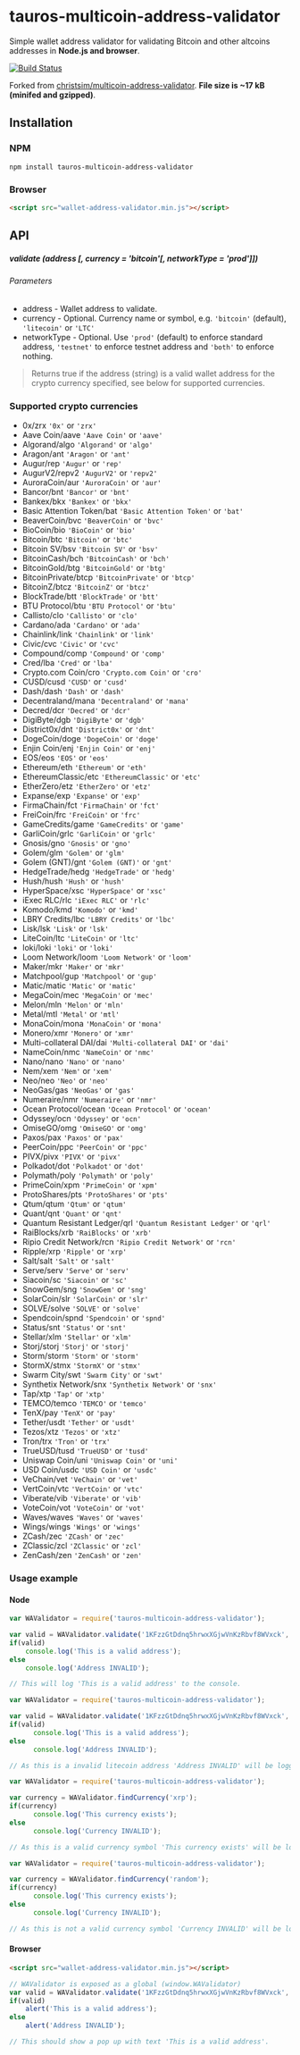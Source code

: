 # tauros-multicoin-address-validator
Simple wallet address validator for validating Bitcoin and other altcoins addresses in **Node.js and browser**.

[![Build Status](https://travis-ci.org/christsim/multicoin-address-validator.svg?branch=master)](https://travis-ci.org/christsim/multicoin-address-validator)

Forked from [christsim/multicoin-address-validator](https://github.com/christsim/multicoin-address-validator).
**File size is ~17 kB (minifed and gzipped)**.

## Installation

### NPM
```
npm install tauros-multicoin-address-validator
```

### Browser
```html
<script src="wallet-address-validator.min.js"></script>
```

## API

##### validate (address [, currency = 'bitcoin'[, networkType = 'prod']])

###### Parameters
* address - Wallet address to validate.
* currency - Optional. Currency name or symbol, e.g. `'bitcoin'` (default), `'litecoin'` or `'LTC'`
* networkType - Optional. Use `'prod'` (default) to enforce standard address, `'testnet'` to enforce testnet address and `'both'` to enforce nothing.

> Returns true if the address (string) is a valid wallet address for the crypto currency specified, see below for supported currencies.

### Supported crypto currencies

* 0x/zrx `'0x'` or `'zrx'`
* Aave Coin/aave `'Aave Coin'` or `'aave'`
* Algorand/algo `'Algorand'` or `'algo'`
* Aragon/ant `'Aragon'` or `'ant'`
* Augur/rep `'Augur'` or `'rep'`
* AugurV2/repv2 `'AugurV2'` or `'repv2'`
* AuroraCoin/aur `'AuroraCoin'` or `'aur'`
* Bancor/bnt `'Bancor'` or `'bnt'`
* Bankex/bkx `'Bankex'` or `'bkx'`
* Basic Attention Token/bat `'Basic Attention Token'` or `'bat'`
* BeaverCoin/bvc `'BeaverCoin'` or `'bvc'`
* BioCoin/bio `'BioCoin'` or `'bio'`
* Bitcoin/btc `'Bitcoin'` or `'btc'`
* Bitcoin SV/bsv `'Bitcoin SV'` or `'bsv'`
* BitcoinCash/bch `'BitcoinCash'` or `'bch'`
* BitcoinGold/btg `'BitcoinGold'` or `'btg'`
* BitcoinPrivate/btcp `'BitcoinPrivate'` or `'btcp'`
* BitcoinZ/btcz `'BitcoinZ'` or `'btcz'`
* BlockTrade/btt `'BlockTrade'` or `'btt'`
* BTU Protocol/btu `'BTU Protocol'` or `'btu'`
* Callisto/clo `'Callisto'` or `'clo'`
* Cardano/ada `'Cardano'` or `'ada'`
* Chainlink/link `'Chainlink'` or `'link'`
* Civic/cvc `'Civic'` or `'cvc'`
* Compound/comp `'Compound'` or `'comp'`
* Cred/lba `'Cred'` or `'lba'`
* Crypto.com Coin/cro `'Crypto.com Coin'` or `'cro'`
* CUSD/cusd `'CUSD'` or `'cusd'`
* Dash/dash `'Dash'` or `'dash'`
* Decentraland/mana `'Decentraland'` or `'mana'`
* Decred/dcr `'Decred'` or `'dcr'`
* DigiByte/dgb `'DigiByte'` or `'dgb'`
* District0x/dnt `'District0x'` or `'dnt'`
* DogeCoin/doge `'DogeCoin'` or `'doge'`
* Enjin Coin/enj `'Enjin Coin'` or `'enj'`
* EOS/eos `'EOS'` or `'eos'`
* Ethereum/eth `'Ethereum'` or `'eth'`
* EthereumClassic/etc `'EthereumClassic'` or `'etc'`
* EtherZero/etz `'EtherZero'` or `'etz'`
* Expanse/exp `'Expanse'` or `'exp'`
* FirmaChain/fct `'FirmaChain'` or `'fct'`
* FreiCoin/frc `'FreiCoin'` or `'frc'`
* GameCredits/game `'GameCredits'` or `'game'`
* GarliCoin/grlc `'GarliCoin'` or `'grlc'`
* Gnosis/gno `'Gnosis'` or `'gno'`
* Golem/glm `'Golem'` or `'glm'`
* Golem (GNT)/gnt `'Golem (GNT)'` or `'gnt'`
* HedgeTrade/hedg `'HedgeTrade'` or `'hedg'`
* Hush/hush `'Hush'` or `'hush'`
* HyperSpace/xsc `'HyperSpace'` or `'xsc'`
* iExec RLC/rlc `'iExec RLC'` or `'rlc'`
* Komodo/kmd `'Komodo'` or `'kmd'`
* LBRY Credits/lbc `'LBRY Credits'` or `'lbc'`
* Lisk/lsk `'Lisk'` or `'lsk'`
* LiteCoin/ltc `'LiteCoin'` or `'ltc'`
* loki/loki `'loki'` or `'loki'`
* Loom Network/loom `'Loom Network'` or `'loom'`
* Maker/mkr `'Maker'` or `'mkr'`
* Matchpool/gup `'Matchpool'` or `'gup'`
* Matic/matic `'Matic'` or `'matic'`
* MegaCoin/mec `'MegaCoin'` or `'mec'`
* Melon/mln `'Melon'` or `'mln'`
* Metal/mtl `'Metal'` or `'mtl'`
* MonaCoin/mona `'MonaCoin'` or `'mona'`
* Monero/xmr `'Monero'` or `'xmr'`
* Multi-collateral DAI/dai `'Multi-collateral DAI'` or `'dai'`
* NameCoin/nmc `'NameCoin'` or `'nmc'`
* Nano/nano `'Nano'` or `'nano'`
* Nem/xem `'Nem'` or `'xem'`
* Neo/neo `'Neo'` or `'neo'`
* NeoGas/gas `'NeoGas'` or `'gas'`
* Numeraire/nmr `'Numeraire'` or `'nmr'`
* Ocean Protocol/ocean `'Ocean Protocol'` or `'ocean'`
* Odyssey/ocn `'Odyssey'` or `'ocn'`
* OmiseGO/omg `'OmiseGO'` or `'omg'`
* Paxos/pax `'Paxos'` or `'pax'`
* PeerCoin/ppc `'PeerCoin'` or `'ppc'`
* PIVX/pivx `'PIVX'` or `'pivx'`
* Polkadot/dot `'Polkadot'` or `'dot'`
* Polymath/poly `'Polymath'` or `'poly'`
* PrimeCoin/xpm `'PrimeCoin'` or `'xpm'`
* ProtoShares/pts `'ProtoShares'` or `'pts'`
* Qtum/qtum `'Qtum'` or `'qtum'`
* Quant/qnt `'Quant'` or `'qnt'`
* Quantum Resistant Ledger/qrl `'Quantum Resistant Ledger'` or `'qrl'`
* RaiBlocks/xrb `'RaiBlocks'` or `'xrb'`
* Ripio Credit Network/rcn `'Ripio Credit Network'` or `'rcn'`
* Ripple/xrp `'Ripple'` or `'xrp'`
* Salt/salt `'Salt'` or `'salt'`
* Serve/serv `'Serve'` or `'serv'`
* Siacoin/sc `'Siacoin'` or `'sc'`
* SnowGem/sng `'SnowGem'` or `'sng'`
* SolarCoin/slr `'SolarCoin'` or `'slr'`
* SOLVE/solve `'SOLVE'` or `'solve'`
* Spendcoin/spnd `'Spendcoin'` or `'spnd'`
* Status/snt `'Status'` or `'snt'`
* Stellar/xlm `'Stellar'` or `'xlm'`
* Storj/storj `'Storj'` or `'storj'`
* Storm/storm `'Storm'` or `'storm'`
* StormX/stmx `'StormX'` or `'stmx'`
* Swarm City/swt `'Swarm City'` or `'swt'`
* Synthetix Network/snx `'Synthetix Network'` or `'snx'`
* Tap/xtp `'Tap'` or `'xtp'`
* TEMCO/temco `'TEMCO'` or `'temco'`
* TenX/pay `'TenX'` or `'pay'`
* Tether/usdt `'Tether'` or `'usdt'`
* Tezos/xtz `'Tezos'` or `'xtz'`
* Tron/trx `'Tron'` or `'trx'`
* TrueUSD/tusd `'TrueUSD'` or `'tusd'`
* Uniswap Coin/uni `'Uniswap Coin'` or `'uni'`
* USD Coin/usdc `'USD Coin'` or `'usdc'`
* VeChain/vet `'VeChain'` or `'vet'`
* VertCoin/vtc `'VertCoin'` or `'vtc'`
* Viberate/vib `'Viberate'` or `'vib'`
* VoteCoin/vot `'VoteCoin'` or `'vot'`
* Waves/waves `'Waves'` or `'waves'`
* Wings/wings `'Wings'` or `'wings'`
* ZCash/zec `'ZCash'` or `'zec'`
* ZClassic/zcl `'ZClassic'` or `'zcl'`
* ZenCash/zen `'ZenCash'` or `'zen'`


### Usage example

#### Node
```javascript
var WAValidator = require('tauros-multicoin-address-validator');

var valid = WAValidator.validate('1KFzzGtDdnq5hrwxXGjwVnKzRbvf8WVxck', 'BTC');
if(valid)
	console.log('This is a valid address');
else
	console.log('Address INVALID');

// This will log 'This is a valid address' to the console.
```

```javascript
var WAValidator = require('tauros-multicoin-address-validator');

var valid = WAValidator.validate('1KFzzGtDdnq5hrwxXGjwVnKzRbvf8WVxck', 'litecoin', 'testnet');
if(valid)
      console.log('This is a valid address');
else
      console.log('Address INVALID');

// As this is a invalid litecoin address 'Address INVALID' will be logged to console.
```

```javascript
var WAValidator = require('tauros-multicoin-address-validator');

var currency = WAValidator.findCurrency('xrp');
if(currency)
      console.log('This currency exists');
else
      console.log('Currency INVALID');

// As this is a valid currency symbol 'This currency exists' will be logged to console.
```

```javascript
var WAValidator = require('tauros-multicoin-address-validator');

var currency = WAValidator.findCurrency('random');
if(currency)
      console.log('This currency exists');
else
      console.log('Currency INVALID');

// As this is not a valid currency symbol 'Currency INVALID' will be logged to console.
```
#### Browser
```html
<script src="wallet-address-validator.min.js"></script>
```

```javascript
// WAValidator is exposed as a global (window.WAValidator)
var valid = WAValidator.validate('1KFzzGtDdnq5hrwxXGjwVnKzRbvf8WVxck', 'bitcoin');
if(valid)
    alert('This is a valid address');
else
    alert('Address INVALID');

// This should show a pop up with text 'This is a valid address'.
```
